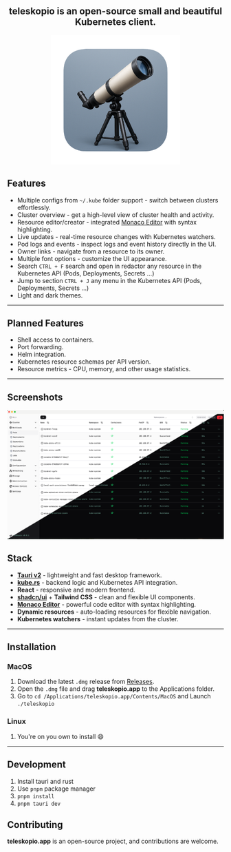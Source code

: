 <h2 align="center">
    teleskopio is an open-source small and beautiful Kubernetes client.
</h2>
<p align="center">
    <img width="300" src="./assets/icon.png"/>
</p>

## Features

- Multiple configs from `~/.kube` folder support - switch between clusters effortlessly.
- Cluster overview - get a high-level view of cluster health and activity.
- Resource editor/creator - integrated [Monaco Editor](https://microsoft.github.io/monaco-editor/) with syntax highlighting.
- Live updates - real-time resource changes with Kubernetes watchers.
- Pod logs and events - inspect logs and event history directly in the UI.
- Owner links - navigate from a resource to its owner.
- Multiple font options - customize the UI appearance.
- Search `CTRL + F` search and open in redactor any resource in the Kubernetes API (Pods, Deployments, Secrets ...)
- Jump to section `CTRL + J` any menu in the Kubernetes API (Pods, Deployments, Secrets ...)
- Light and dark themes.

---

## Planned Features

- Shell access to containers.
- Port forwarding.
- Helm integration.
- Kubernetes resource schemas per API version.
- Resource metrics - CPU, memory, and other usage statistics.

---

## Screenshots

<p align="center">
    <img width="900" src="./assets/diagonal_split.png"/>
</p>

## Stack

- **[Tauri v2](https://tauri.app/)** - lightweight and fast desktop framework.
- **[kube.rs](https://kube.rs)** - backend logic and Kubernetes API integration.
- **React** - responsive and modern frontend.
- **[shadcn/ui](https://ui.shadcn.com/)** + **Tailwind CSS** - clean and flexible UI components.
- **[Monaco Editor](https://microsoft.github.io/monaco-editor/)** - powerful code editor with syntax highlighting.
- **Dynamic resources** - auto-loading resources for flexible navigation.
- **Kubernetes watchers** - instant updates from the cluster.

---

## Installation

### MacOS

1. Download the latest `.dmg` release from [Releases](https://github.com/roman-kiselenko/teleskopio/releases).
2. Open the `.dmg` file and drag **teleskopio.app** to the Applications folder.
3. Go to `cd /Applications/teleskopio.app/Contents/MacOS` and Launch `./teleskopio`

### Linux

1. You're on you own to install :smile:

---

## Development

1. Install tauri and rust
1. Use `pnpm` package manager
1. `pnpm install`
1. `pnpm tauri dev`

## Contributing

**teleskopio.app** is an open-source project, and contributions are welcome.
